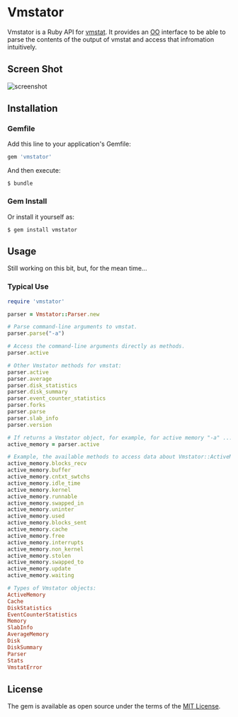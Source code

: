 # Vmstator

Vmstator is a Ruby API for [vmstat](https://en.wikipedia.org/wiki/Vmstat). It provides an [OO](https://www.tutorialspoint.com/ruby/ruby_object_oriented.htm) interface to be able to parse the contents of the output of vmstat and access that infromation intuitively.

## Screen Shot

![screenshot](http://i.imgur.com/RKs36Pa.png "Screen Shot")

## Installation

### Gemfile

Add this line to your application's Gemfile:

```ruby
gem 'vmstator'
```

And then execute:

    $ bundle

### Gem Install

Or install it yourself as:

    $ gem install vmstator

## Usage

Still working on this bit, but, for the mean time...

### Typical Use

```ruby
require 'vmstator'

parser = Vmstator::Parser.new

# Parse command-line arguments to vmstat.
parser.parse("-a")

# Access the command-line arguments directly as methods.
parser.active

# Other Vmstator methods for vmstat:
parser.active
parser.average  
parser.disk_statistics  
parser.disk_summary  
parser.event_counter_statistics  
parser.forks  
parser.parse  
parser.slab_info  
parser.version

# If returns a Vmstator object, for example, for active memory "-a" ...
active_memory = parser.active

# Example, the available methods to access data about Vmstator::ActiveMemory objects.
active_memory.blocks_recv  
active_memory.buffer  
active_memory.cntxt_swtchs  
active_memory.idle_time   
active_memory.kernel      
active_memory.runnable  
active_memory.swapped_in  
active_memory.uninter  
active_memory.used   
active_memory.blocks_sent  
active_memory.cache   
active_memory.free          
active_memory.interrupts  
active_memory.non_kernel  
active_memory.stolen    
active_memory.swapped_to  
active_memory.update   
active_memory.waiting

# Types of Vmstator objects:
ActiveMemory   
Cache  
DiskStatistics  
EventCounterStatistics  
Memory  
SlabInfo  
AverageMemory  
Disk   
DiskSummary     
Parser  
Stats     
VmstatError

```

## License

The gem is available as open source under the terms of the [MIT License](http://opensource.org/licenses/MIT).

